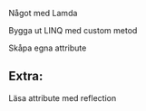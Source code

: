 Något med Lamda

Bygga ut LINQ med custom metod

Skåpa egna attribute

## Extra:

Läsa attribute med reflection